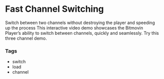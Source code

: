 # Fast Channel Switching

Switch between two channels without destroying the player and speeding up the process
This interactive video demo showcases the Bitmovin Player’s ability to switch between channels, quickly and seamlessly. Try this three channel demo.

### Tags

  - switch
  - load
  - channel